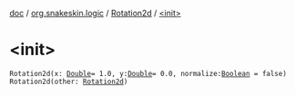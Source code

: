 [doc](../../index.md) / [org.snakeskin.logic](../index.md) / [Rotation2d](index.md) / [&lt;init&gt;](./-init-.md)

# &lt;init&gt;

`Rotation2d(x: `[`Double`](https://kotlinlang.org/api/latest/jvm/stdlib/kotlin/-double/index.html)` = 1.0, y: `[`Double`](https://kotlinlang.org/api/latest/jvm/stdlib/kotlin/-double/index.html)` = 0.0, normalize: `[`Boolean`](https://kotlinlang.org/api/latest/jvm/stdlib/kotlin/-boolean/index.html)` = false)`
`Rotation2d(other: `[`Rotation2d`](index.md)`)`